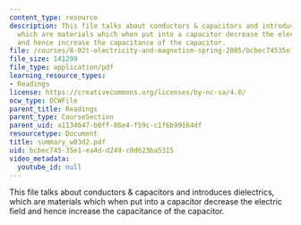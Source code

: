 ```yaml
---
content_type: resource
description: This file talks about conductors & capacitors and introduces dielectrics,
  which are materials which when put into a capacitor decrease the electric field
  and hence increase the capacitance of the capacitor.
file: /courses/8-02t-electricity-and-magnetism-spring-2005/bcbec74535e1ea4dd249c0d623ba5315_summary_w03d2.pdf
file_size: 141299
file_type: application/pdf
learning_resource_types:
- Readings
license: https://creativecommons.org/licenses/by-nc-sa/4.0/
ocw_type: OCWFile
parent_title: Readings
parent_type: CourseSection
parent_uid: a1134647-b0ff-86e4-f59c-c1f6b99164df
resourcetype: Document
title: summary_w03d2.pdf
uid: bcbec745-35e1-ea4d-d249-c0d623ba5315
video_metadata:
  youtube_id: null
---
```

This file talks about conductors & capacitors and introduces dielectrics, which are materials which when put into a capacitor decrease the electric field and hence increase the capacitance of the capacitor.